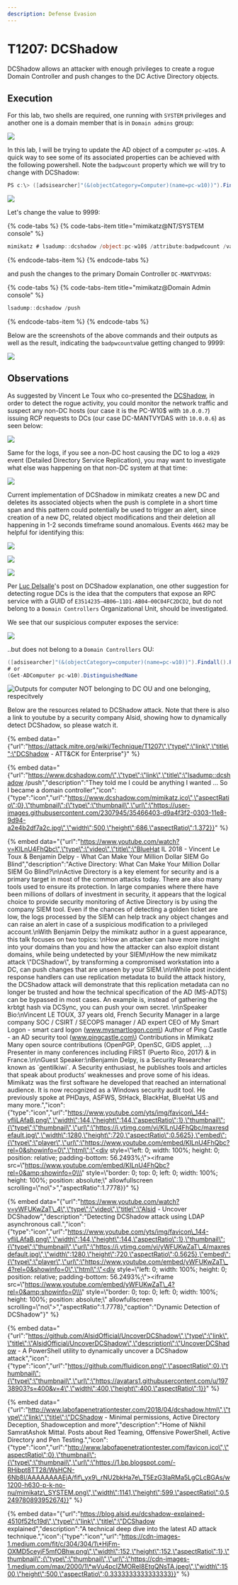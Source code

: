 ```yaml
---
description: Defense Evasion
---
```


# T1207: DCShadow

DCShadow allows an attacker with enough privileges to create a rogue Domain Controller and push changes to the DC Active Directory objects.

## Execution

For this lab, two shells are required, one running with `SYSTEM` privileges and another one is a domain member that is in `Domain admins` group:

![](../.gitbook/assets/dcshadow-privileges.png)

In this lab, I will be trying to update the AD object of a computer `pc-w10$`. A quick way to see some of its associated properties can be achieved with the following powershell. Note the `badpwcount` property which we will try to change with DCShadow:

```csharp
PS c:\> ([adsisearcher]"(&(objectCategory=Computer)(name=pc-w10))").Findall().Properties
```

![](../.gitbook/assets/dcshadow-computer-properties.png)

Let's change the value to 9999:

{% code-tabs %}
{% code-tabs-item title="mimikatz@NT/SYSTEM console" %}
```csharp
mimikatz # lsadump::dcshadow /object:pc-w10$ /attribute:badpwdcount /value=9999
```
{% endcode-tabs-item %}
{% endcode-tabs %}

and push the changes to the primary Domain Controller `DC-MANTVYDAS`:

{% code-tabs %}
{% code-tabs-item title="mimikatz@Domain Admin console" %}
```csharp
lsadump::dcshadow /push
```
{% endcode-tabs-item %}
{% endcode-tabs %}

Below are the screenshots of the above commands and their outputs as well as the result, indicating the `badpwcount`value getting changed to 9999:

![](../.gitbook/assets/dcshadow-computer-properties-changed.png)

## Observations

As suggested by Vincent Le Toux who co-presented the [DCShadow](https://www.youtube.com/watch?v=KILnU4FhQbc), in order to detect the rogue activity, you could monitor the network traffic and suspect any non-DC hosts \(our case it is the PC-W10$ with `10.0.0.7`\) issuing RCP requests to DCs \(our case DC-MANTVYDAS with `10.0.0.6`\) as seen below:

![](../.gitbook/assets/dcshadow-traffic.png)

Same for the logs, if you see a non-DC host causing the DC to log a `4929` event \(Detailed Directory Service Replication\), you may want to investigate what else was happening on that non-DC system at that time:

![](../.gitbook/assets/dcshadow-logs.png)

Current implementation of DCShadow in mimikatz creates a new DC and deletes its associated objects when the push is complete in a short time span and this pattern could potentially be used to trigger an alert, since creation of a new DC, related object modifications and their deletion all happening in 1-2 seconds timeframe sound anomalous. Events `4662` may be helpful for identifying this:

![](../.gitbook/assets/dcshadow-createobject.png)

![](../.gitbook/assets/dcshadow-delete1.png)

![](../.gitbook/assets/dcshadow-delete2.png)

Per [Luc Delsalle](https://blog.alsid.eu/@lucd?source=post_header_lockup)'s post on DCShadow explanation, one other suggestion for detecting rogue DCs is the idea that the computers that expose an RPC service with a GUID of `E3514235–4B06–11D1-AB04–00C04FC2DCD2`, but do not belong to a `Domain Controllers` Organizational Unit, should be investigated. 

We see that our suspicious computer exposes the service:

![](../.gitbook/assets/dcshadow-services.png)

..but does not belong to a `Domain Controllers` OU:

```csharp
([adsisearcher]"(&(objectCategory=computer)(name=pc-w10))").Findall().Properties.distinguishedname
# or
(Get-ADComputer pc-w10).DistinguishedName
```

![Outputs for computer NOT belonging to DC OU and one belonging, respecitvely](../.gitbook/assets/dcshadow-ou-dc.png)

Below are the resources related to DCShadow attack. Note that there is also a link to youtube by a security company Alsid, showing how to dynamically detect DCShadow, so please watch it.

{% embed data="{\"url\":\"https://attack.mitre.org/wiki/Technique/T1207\",\"type\":\"link\",\"title\":\"DCShadow - ATT&CK for Enterprise\"}" %}

{% embed data="{\"url\":\"https://www.dcshadow.com/\",\"type\":\"link\",\"title\":\"lsadump::dcshadow /push\",\"description\":\"They told me I could be anything I wanted ... So I became a domain controller\",\"icon\":{\"type\":\"icon\",\"url\":\"https://www.dcshadow.com/mimikatz.ico\",\"aspectRatio\":0},\"thumbnail\":{\"type\":\"thumbnail\",\"url\":\"https://user-images.githubusercontent.com/2307945/35466403-d9a4f3f2-0303-11e8-9d94-a2e4b2df7a2c.jpg\",\"width\":500,\"height\":686,\"aspectRatio\":1.372}}" %}

{% embed data="{\"url\":\"https://www.youtube.com/watch?v=KILnU4FhQbc\",\"type\":\"video\",\"title\":\"BlueHat IL 2018 - Vincent Le Toux & Benjamin Delpy - What Can Make Your Million Dollar SIEM Go Blind\",\"description\":\"Active Directory: What Can Make Your Million Dollar SIEM Go Blind?\\n\\nActive Directory is a key element for security and is a primary target in most of the common attacks today. There are also many tools used to ensure its protection. In large companies where there have been millions of dollars of investment in security, it appears that the logical choice to provide security monitoring of Active Directory is by using the company SIEM tool. Even if the chances of detecting a golden ticket are low, the logs processed by the SIEM can help track any object changes and can raise an alert in case of a suspicious modification to a privileged account.\\nWith Benjamin Delpy the mimikatz author in a guest appearance, this talk focuses on two topics: \\nHow an attacker can have more insight into your domains than you and how the attacker can also exploit distant domains, while being undetected by your SIEM\\nHow the new mimikatz attack \\\"DCShadow\\\", by transforming a compromised workstation into a DC, can push changes that are unseen by your SIEM.\\n\\nWhile post incident response handlers can use replication metadata to build the attack history, the DCShadow attack will demonstrate that this replication metadata can no longer be trusted and how the technical specification of the AD \(MS-ADTS\) can be bypassed in most cases. An example is, instead of gathering the krbtgt hash via DCSync, you can push your own secret. \\n\\nSpeaker Bio:\\nVincent LE TOUX, 37 years old, French Security Manager in a large company SOC / CSIRT / SECOPS manager / AD expert CEO of My Smart Logon - smart card logon \(www.mysmartlogon.com\) Author of Ping Castle - an AD security tool \(www.pingcastle.com\) Contributions in Mimikatz Many open source contributions \(OpenPGP, OpenSC, GIDS applet, ...\) Presenter in many conferences including FIRST \(Puerto Rico, 2017\) & in France.\\n\\nGuest Speaker:\\nBenjamin Delpy, is a Security Researcher known as \`gentilkiwi\`. A Security enthusiast, he publishes tools and articles that speak about products’ weaknesses and prove some of his ideas. Mimikatz was the first software he developed that reached an international audience. It is now recognized as a Windows security audit tool. He previously spoke at PHDays, ASFWS, StHack, BlackHat, BlueHat US and many more.\",\"icon\":{\"type\":\"icon\",\"url\":\"https://www.youtube.com/yts/img/favicon\_144-vfliLAfaB.png\",\"width\":144,\"height\":144,\"aspectRatio\":1},\"thumbnail\":{\"type\":\"thumbnail\",\"url\":\"https://i.ytimg.com/vi/KILnU4FhQbc/maxresdefault.jpg\",\"width\":1280,\"height\":720,\"aspectRatio\":0.5625},\"embed\":{\"type\":\"player\",\"url\":\"https://www.youtube.com/embed/KILnU4FhQbc?rel=0&showinfo=0\",\"html\":\"<div style=\\\"left: 0; width: 100%; height: 0; position: relative; padding-bottom: 56.2493%;\\\"><iframe src=\\\"https://www.youtube.com/embed/KILnU4FhQbc?rel=0&amp;showinfo=0\\\" style=\\\"border: 0; top: 0; left: 0; width: 100%; height: 100%; position: absolute;\\\" allowfullscreen scrolling=\\\"no\\\"></iframe></div>\",\"aspectRatio\":1.7778}}" %}

{% embed data="{\"url\":\"https://www.youtube.com/watch?v=yWFUKwZaT\_4\",\"type\":\"video\",\"title\":\"Alsid - Uncover DCShadow\",\"description\":\"Detecting DCShadow attack using LDAP asynchronous call.\",\"icon\":{\"type\":\"icon\",\"url\":\"https://www.youtube.com/yts/img/favicon\_144-vfliLAfaB.png\",\"width\":144,\"height\":144,\"aspectRatio\":1},\"thumbnail\":{\"type\":\"thumbnail\",\"url\":\"https://i.ytimg.com/vi/yWFUKwZaT\_4/maxresdefault.jpg\",\"width\":1280,\"height\":720,\"aspectRatio\":0.5625},\"embed\":{\"type\":\"player\",\"url\":\"https://www.youtube.com/embed/yWFUKwZaT\_4?rel=0&showinfo=0\",\"html\":\"<div style=\\\"left: 0; width: 100%; height: 0; position: relative; padding-bottom: 56.2493%;\\\"><iframe src=\\\"https://www.youtube.com/embed/yWFUKwZaT\_4?rel=0&amp;showinfo=0\\\" style=\\\"border: 0; top: 0; left: 0; width: 100%; height: 100%; position: absolute;\\\" allowfullscreen scrolling=\\\"no\\\"></iframe></div>\",\"aspectRatio\":1.7778},\"caption\":\"Dynamic Detection of DCShadow\"}" %}

{% embed data="{\"url\":\"https://github.com/AlsidOfficial/UncoverDCShadow\",\"type\":\"link\",\"title\":\"AlsidOfficial/UncoverDCShadow\",\"description\":\"UncoverDCShadow - A PowerShell utility to dynamically uncover a DCShadow attack\",\"icon\":{\"type\":\"icon\",\"url\":\"https://github.com/fluidicon.png\",\"aspectRatio\":0},\"thumbnail\":{\"type\":\"thumbnail\",\"url\":\"https://avatars1.githubusercontent.com/u/19738903?s=400&v=4\",\"width\":400,\"height\":400,\"aspectRatio\":1}}" %}

{% embed data="{\"url\":\"http://www.labofapenetrationtester.com/2018/04/dcshadow.html\",\"type\":\"link\",\"title\":\"DCShadow - Minimal permissions, Active Directory Deception, Shadowception and more\",\"description\":\"Home of Nikhil SamratAshok Mittal. Posts about Red Teaming, Offensive PowerShell, Active Directory and Pen Testing.\",\"icon\":{\"type\":\"icon\",\"url\":\"http://www.labofapenetrationtester.com/favicon.ico\",\"aspectRatio\":0},\"thumbnail\":{\"type\":\"thumbnail\",\"url\":\"https://1.bp.blogspot.com/-RHibpt8TT28/WsHCN-6Nb8I/AAAAAAAAEjA/fif\_yx9\_rNU2bkHa7e\_T5EzG3IaRMa5LgCLcBGAs/w1200-h630-p-k-no-nu/mimikatz\_SYSTEM.png\",\"width\":1141,\"height\":599,\"aspectRatio\":0.5249780893952674}}" %}

{% embed data="{\"url\":\"https://blog.alsid.eu/dcshadow-explained-4510f52fc19d\",\"type\":\"link\",\"title\":\"DCShadow explained\",\"description\":\"A technical deep dive into the latest AD attack technique.\",\"icon\":{\"type\":\"icon\",\"url\":\"https://cdn-images-1.medium.com/fit/c/304/304/1\*HjFm-OXMD5ceyjF5mfOBhw.png\",\"width\":152,\"height\":152,\"aspectRatio\":1},\"thumbnail\":{\"type\":\"thumbnail\",\"url\":\"https://cdn-images-1.medium.com/max/2000/1\*wVu4pcIZMOReI8EtgQNsTA.jpeg\",\"width\":1500,\"height\":500,\"aspectRatio\":0.3333333333333333}}" %}

